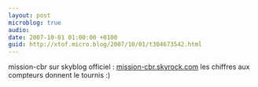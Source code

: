 ```yaml
---
layout: post
microblog: true
audio: 
date: 2007-10-01 01:00:00 +0100
guid: http://xtof.micro.blog/2007/10/01/t304673542.html
---
```

mission-cbr sur skyblog officiel : [mission-cbr.skyrock.com](http://mission-cbr.skyrock.com/) les chiffres aux compteurs donnent le tournis :)
